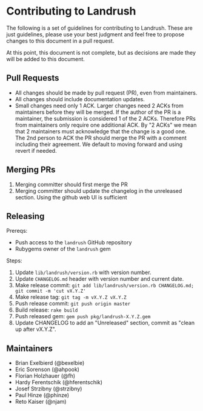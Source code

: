# Contributing to Landrush

The following is a set of guidelines for contributing to Landrush.
These are just guidelines, please use your best judgment and feel free
to propose changes to this document in a pull request.

At this point, this document is not complete, but as decisions are made
they will be added to this document.

## Pull Requests

* All changes should be made by pull request (PR), even from maintainers.
* All changes should include documentation updates.
* Small changes need only 1 ACK. Larger changes need 2 ACKs from
  maintainers before they will be merged. If the author of the PR is a
  maintainer, the submission is considered 1 of the 2 ACKs. Therefore PRs
  from maintainers only require one additional ACK. By "2 ACKs" we mean
  that 2 maintainers must acknowledge that the change is a good one. The
  2nd person to ACK the PR should merge the PR with a comment including
  their agreement.  We default to moving forward and using revert if needed.

## Merging PRs

1. Merging committer should first merge the PR
2. Merging committer should update the changelog in the unreleased
   section.  Using the github web UI is sufficient

## Releasing

Prereqs:

* Push access to the `landrush` GitHub repository
* Rubygems owner of the `landrush` gem

Steps:

1. Update `lib/landrush/version.rb` with version number.
2. Update `CHANGELOG.md` header with version number and current date.
3. Make release commit: `git add lib/landrush/version.rb CHANGELOG.md; git commit -m 'cut vX.Y.Z'`
4. Make release tag: `git tag -m vX.Y.Z vX.Y.Z`
5. Push release commit: `git push origin master`
6. Build release: `rake build`
7. Push released gem: `gem push pkg/landrush-X.Y.Z.gem`
8. Update CHANGELOG to add an "Unreleased" section, commit as "clean up after vX.Y.Z".

## Maintainers

* Brian Exelbierd (@bexelbie)
* Eric Sorenson (@ahpook)
* Florian Holzhauer (@fh)
* Hardy Ferentschik (@hferentschik)
* Josef Strzibny (@strzibny)
* Paul Hinze (@phinze)
* Reto Kaiser (@njam)
